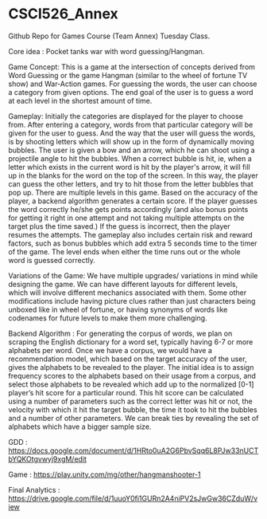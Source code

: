 # CSCI526_Annex
Github Repo for Games Course (Team Annex) Tuesday Class.

Core idea : Pocket tanks war with word guessing/Hangman.

Game Concept: This is a game at the intersection of concepts derived from Word Guessing or the game Hangman (similar to the wheel of fortune TV show) and War-Action games. For guessing the words, the user can choose a category from given options. The end goal of the user is to guess a word at each level in the shortest amount of time. 
 
Gameplay: Initially the categories are displayed for the player to choose from. After entering a category, words from that particular category will be given for the user to guess. And the way that the user will guess the words, is by shooting letters which will show up in the form of dynamically moving bubbles. The user is given a bow and an arrow, which he can shoot using a projectile angle to hit the bubbles. When a correct bubble is hit, ie, when a letter which exists in the current word is hit by the player's arrow, it will fill up in the blanks for the word on the top of the screen. In this way, the player can guess the other letters, and try to hit those from the letter bubbles that pop up. There are multiple levels in this game. Based on the accuracy of the player, a backend algorithm generates a certain score. If the player guesses the word correctly he/she gets points accordingly (and also bonus points for getting it right in one attempt and not taking multiple attempts on the target plus the time saved.) If the guess is incorrect, then the player resumes the attempts. The gameplay also includes certain risk and reward factors, such as bonus bubbles which add extra 5 seconds time to the timer of the game. The level ends when either the time runs out or the whole word is guessed correctly. 
 
Variations of the Game: We have multiple upgrades/ variations in mind while designing the game. We can have different layouts for different levels, which will involve different mechanics associated with them.  Some other modifications include having picture clues rather than just characters being unboxed like in wheel of fortune, or having synonyms of words like codenames for future levels to make them more challenging.


Backend Algorithm :
For generating the corpus of words, we plan on scraping the English dictionary for a word set, typically having 6-7 or more alphabets per word. Once we have a corpus, we would have a recommendation model, which based on the target accuracy of the user, gives the alphabets to be revealed to the player. The initial idea is to assign frequency scores to the alphabets based on their usage from a corpus, and select those alphabets to be revealed which add up to the normalized [0-1] player’s hit score for a particular round. This hit score can be calculated using a number of parameters such as the correct letter was hit or not, the velocity with which it hit the target bubble, the time it took to hit the bubbles and a number of other parameters. We can break ties by revealing the set of alphabets which have a bigger sample size.


GDD : https://docs.google.com/document/d/1HRto0uA2G6PbvSqq6L8PJw33nUCTbYQKOtgvwyj9xgM/edit

Game : https://play.unity.com/mg/other/hangmanshooter-1

Final Analytics : https://drive.google.com/file/d/1uuoY0fi1GURn2A4niPV2sJwGw36CZduW/view



